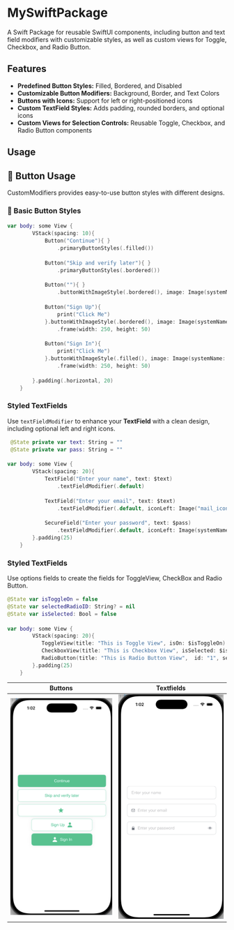 # MySwiftPackage
A Swift Package for reusable SwiftUI components, including button and text field modifiers with customizable styles, as well as custom views for Toggle, Checkbox, and Radio Button.

## Features

- **Predefined Button Styles:** Filled, Bordered, and Disabled
- **Customizable Button Modifiers:** Background, Border, and Text Colors
- **Buttons with Icons:** Support for left or right-positioned icons
- **Custom TextField Styles:** Adds padding, rounded borders, and optional icons
- **Custom Views for Selection Controls:** Reusable Toggle, Checkbox, and Radio Button components





## Usage

## 📌 Button Usage

CustomModifiers provides easy-to-use button styles with different designs.

### 🚀 Basic Button Styles
```swift
var body: some View {
        VStack(spacing: 10){
            Button("Continue"){ }
                .primaryButtonStyles(.filled())
            
            Button("Skip and verify later"){ }
                .primaryButtonStyles(.bordered())
 
            Button(""){ }
                .buttonWithImageStyle(.bordered(), image: Image(systemName: "star.fill"))
            
            Button("Sign Up"){
                print("Click Me")
            }.buttonWithImageStyle(.bordered(), image: Image(systemName: "person.fill"), imagePosition: .right)
                .frame(width: 250, height: 50)
            
            Button("Sign In"){
                print("Click Me")
            }.buttonWithImageStyle(.filled(), image: Image(systemName: "person.fill"), imagePosition: .left)
                .frame(width: 250, height: 50)
            
        }.padding(.horizontal, 20)
    }
```


### Styled TextFields

Use `textFieldModifier` to enhance your **TextField** with a clean design, including optional left and right icons.

```swift
 @State private var text: String = ""
 @State private var pass: String = ""

var body: some View {
        VStack(spacing: 20){
            TextField("Enter your name", text: $text)
                .textFieldModifier(.default)
            
            TextField("Enter your email", text: $text)
                .textFieldModifier(.default, iconLeft: Image("mail_icon"))
            
            SecureField("Enter your password", text: $pass)
                .textFieldModifier(.default, iconLeft: Image(systemName: "lock.fill"), iconRight: Image(systemName: "eye"))
        }.padding(25)
    }
```

### Styled TextFields

Use options fields to create the fields for ToggleView, CheckBox and Radio Button.

```swift
@State var isToggleOn = false
@State var selectedRadioID: String? = nil
@State var isSelected: Bool = false

var body: some View {
        VStack(spacing: 20){
           ToggleView(title: "This is Toggle View", isOn: $isToggleOn)
           CheckboxView(title: "This is Checkbox View", isSelected: $isSelected)
           RadioButton(title: "This is Radio Button View",  id: "1", selectedID: $selectedRadioID)
        }.padding(25)
    }
```

| Buttons | Textfields |
|---------|------------|
| ![Buttons](./screenshots/button.png) | ![TextFields](./screenshots/textfield.png) | ![OptionFields](./screenshots/optionfields.png) |

